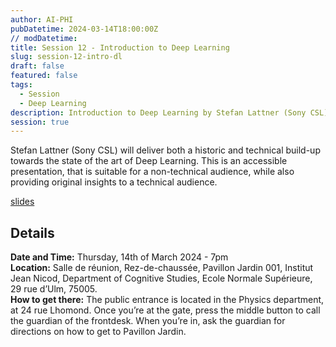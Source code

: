 ```yaml
---
author: AI-PHI
pubDatetime: 2024-03-14T18:00:00Z
// modDatetime:
title: Session 12 - Introduction to Deep Learning
slug: session-12-intro-dl
draft: false
featured: false
tags:
  - Session
  - Deep Learning
description: Introduction to Deep Learning by Stefan Lattner (Sony CSL)
session: true
---
```


Stefan Lattner (Sony CSL) will deliver both a historic and technical build-up towards the state of the art of Deep Learning. This is an accessible presentation, that is suitable for a non-technical audience, while also providing original insights to a technical audience.

[slides](https://drive.google.com/file/d/1TGvtzgfZSEpkoqFvO0fJZbc1HdIOPgAE/view?usp=sharing=)

## Details

**Date and Time:** Thursday, 14th of March 2024 - 7pm  
**Location:** Salle de réunion, Rez-de-chaussée, Pavillon Jardin 001, Institut Jean Nicod, Department of Cognitive Studies, Ecole Normale Supérieure, 29 rue d’Ulm, 75005.  
**How to get there:** The public entrance is located in the Physics department, at 24 rue Lhomond. Once you’re at the gate, press the middle button to call the guardian of the frontdesk. When you’re in, ask the guardian for directions on how to get to Pavillon Jardin.

